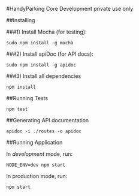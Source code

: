 #HandyParking Core Development
private use only

##Installing

###1) Install Mocha (for testing):

    sudo npm install -g mocha

###2) Install apiDoc (for API docs):

    sudo npm install -g apidoc

###3) Install all dependencies
    
    npm install


##Running Tests

    npm test
    

##Generating API documentation

    apidoc -i ./routes -o apidoc


##Running Application

In *development* mode, run:

    NODE_ENV=dev npm start

In production mode, run:

    npm start
